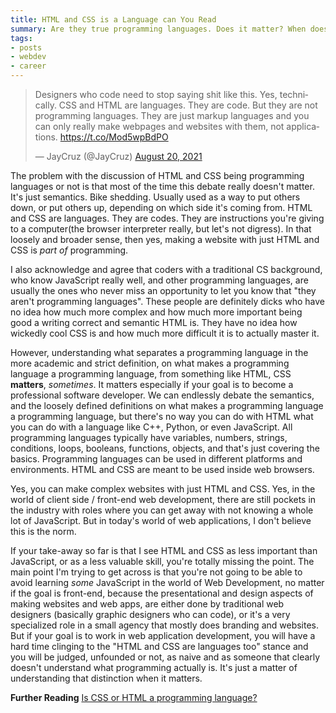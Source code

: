 ```yaml
---
title: HTML and CSS is a Language can You Read
summary: Are they true programming languages. Does it matter? When does it matter?
tags:
- posts
- webdev
- career
---
```


<blockquote class="twitter-tweet"><p lang="en" dir="ltr">Designers who code need to stop saying shit like this. Yes, technically. CSS and HTML are languages. They are code. But they are not programming languages. They are just markup languages and you can only really make webpages and websites with them, not applications. <a href="https://t.co/Mod5wpBdPO">https://t.co/Mod5wpBdPO</a></p>&mdash; JayCruz (@JayCruz) <a href="https://twitter.com/JayCruz/status/1428748451374899207?ref_src=twsrc%5Etfw">August 20, 2021</a></blockquote> <script async src="https://platform.twitter.com/widgets.js" charset="utf-8"></script>

The problem with the discussion of HTML and CSS being programming languages or not is that most of the time this debate really doesn't matter. It's just semantics. Bike shedding. Usually used as a way to put others down, or put others up, depending on which side it's coming from. HTML and CSS are languages. They are codes. They are instructions you're giving to a computer(the browser interpreter really, but let's not digress). In that loosely and broader sense, then yes, making a website with just HTML and CSS is *part of* programming.

I also acknowledge and agree that coders with a traditional CS background, who know JavaScript really well, and other programming languages, are usually the ones who never miss an opportunity to let you know that "they aren't programming languages". These people are definitely dicks who have no idea how much more complex and how much more important being good a writing correct and semantic HTML is. They have no idea how wickedly cool CSS is and how much more difficult it is to actually master it.


However, understanding what separates a programming language in the more academic and strict definition, on what makes a programming language a programming language, from something like HTML, CSS **matters**, *sometimes*. It matters especially if your goal is to become a professional software developer. We can endlessly debate the semantics, and the loosely defined definitions on what makes a programming language a programming language, but there's no way you can do with HTML what you can do with a language like C++, Python, or even JavaScript. All programming languages typically have variables, numbers, strings, conditions, loops, booleans, functions, objects, and that's just covering the basics. Programming languages can be used in different platforms and environments. HTML and CSS are meant to be used inside web browsers.

Yes, you can make complex websites with just HTML and CSS. Yes, in the world of client side / front-end web development, there are still pockets in the industry with roles where you can get away with not knowing a whole lot of JavaScript. But in today's world of web applications, I don't believe this is the norm.

If your take-away so far is that I see HTML and CSS as less important than JavaScript, or as a less valuable skill, you're totally missing the point. The main point I'm trying to get across is that you're not going to be able to avoid learning *some* JavaScript in the world of Web Development, no matter if the goal is front-end, because the presentational and design aspects of making websites and web apps, are either done by traditional web designers (basically graphic designers who can code), or it's a very specialized role in a small agency that mostly does branding and websites. But if your goal is to work in web application development, you will have a hard time clinging to the "HTML and CSS are languages too" stance and you will be judged, unfounded or not, as naive and as someone that clearly doesn't understand what programming actually is. It's just a matter of understanding that distinction when it matters.

**Further Reading** [Is CSS or HTML a programming language?](https://www.quora.com/Is-CSS-or-HTML-a-programming-language)
